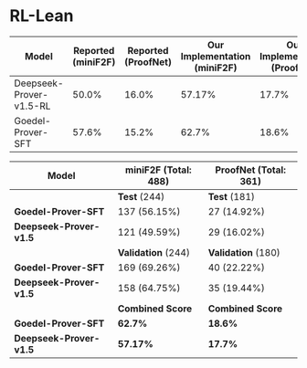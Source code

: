 # RL-Lean


| Model                   | Reported (miniF2F) | Reported (ProofNet) | Our Implementation (miniF2F) | Our Implementation (ProofNet) |
|-------------------------|--------------------|---------------------|------------------------------|-------------------------------|
| Deepseek-Prover-v1.5-RL | 50.0%              | 16.0%               | 57.17%                       | 17.7%                        |
| Goedel-Prover-SFT       | 57.6%              | 15.2%               | 62.7%                        | 18.6%                        |


| Model                   | miniF2F (Total: 488) | ProofNet (Total: 361) |
|-------------------------|----------------------|-----------------------|
|                         | **Test** (244)       | **Test** (181)        |
| **Goedel-Prover-SFT**   | 137 (56.15%)         | 27 (14.92%)           |
| **Deepseek-Prover-v1.5**| 121 (49.59%)         | 29 (16.02%)           |
|                         | **Validation** (244) | **Validation** (180)   |
| **Goedel-Prover-SFT**   | 169 (69.26%)         | 40 (22.22%)           |
| **Deepseek-Prover-v1.5**| 158 (64.75%)         | 35 (19.44%)           |
|                         | **Combined Score**   | **Combined Score**     |
| **Goedel-Prover-SFT**   | **62.7%**            | **18.6%**             |
| **Deepseek-Prover-v1.5**| **57.17%**           | **17.7%**             |